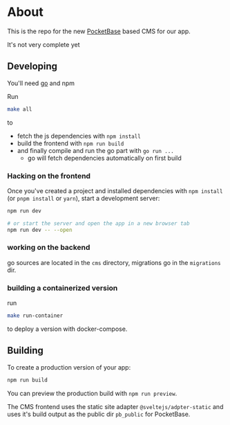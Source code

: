 # About

This is the repo for the new [PocketBase](https://pocketbase.io/) based CMS for our app. 

It's not very complete yet
## Developing

You'll need [go](https://go.dev/) and npm

Run 
``` bash
make all
```
 to 
  - fetch the js dependencies  with `npm install`
  - build the frontend with `npm run build`
  - and finally compile and run the go part with `go run ...`
    - go will fetch dependencies automatically on first build


### Hacking on the frontend
Once you've created a project and installed dependencies with `npm install` (or `pnpm install` or `yarn`), start a development server:


```bash
npm run dev

# or start the server and open the app in a new browser tab
npm run dev -- --open
```

### working on the backend
go sources are located in the `cms` directory, migrations go in the `migrations` dir.
### building a containerized version
run 

``` bash
make run-container
```
 to deploy a version with docker-compose.

## Building

To create a production version of your app:

```bash
npm run build
```

You can preview the production build with `npm run preview`.

The CMS frontend uses the static site adapter `@sveltejs/adpter-static` and uses it's build output as the public dir `pb_public` for PocketBase.


